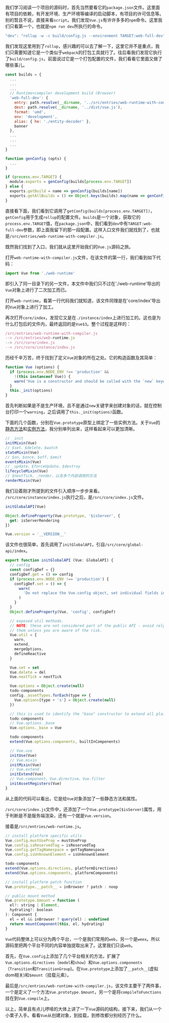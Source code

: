 我们学习阅读一个项目的源码时，首先当然要看它的`package.json`文件。这里面有项目的依赖，有开发环境、生产环境等编译的启动脚本，有项目的许可信息等。别的暂且不说，直接来看`script`。我们发现`Vue.js`有许许多多的`npm`命令。这里我们只看第一个，也就是`npm run dev`所执行的命令。

```JavaScript
"dev": "rollup -w -c build/config.js --environment TARGET:web-full-dev"
```

我们发现这里用到了`rollup`，感兴趣的可以去了解一下，这里它并不是重点，我们只需要知道它是一个类似于`webpack`的打包工具就行了。往后看我们发现它执行了`build/config.js`，前面说过它是一个打包配置的文件，我们看看它里面又做了哪些事儿。

```JavaScript
const builds = {
  ...
  ...
  ...
  // Runtime+compiler development build (Browser)
  'web-full-dev': {
    entry: path.resolve(__dirname, '../src/entries/web-runtime-with-compiler.js'),
    dest: path.resolve(__dirname, '../dist/vue.js'),
    format: 'umd',
    env: 'development',
    alias: { he: './entity-decoder' },
    banner
  },
  ...
  ...
  ...
}

function genConfig (opts) {
  ...
}

if (process.env.TARGET) {
  module.exports = genConfig(builds[process.env.TARGET])
} else {
  exports.getBuild = name => genConfig(builds[name])
  exports.getAllBuilds = () => Object.keys(builds).map(name => genConfig(builds[name]))
}
```

直接看下面，我们看到它调用了`getConfig(builds[process.env.TARGET])`，`getConfig`用于生成`rollup`的配置文件。`builds`是一个对象，获取它的`process.env.TARGET`值，在`package.json`中，我们看到`dev`中有`TARGET:web-full-dev`参数，即上面我留下的那一段配置。这样入口文件我们就找到了，也就是`/src/entries/web-runtime-with-compiler.js`。

既然我们找到了入口，我们就从这里开始我们的`Vue.js`源码之旅。

打开`web-runtime-with-compiler.js`文件，在该文件的第一行，我们看到如下代码：

```JavaScript
import Vue from './web-runtime'
```

即引入了同一目录下的另一文件，本文件中我们只不过在'./web-runtime'导出的`Vue`对象上进行了二次加工而已。

打开`web-runtime`，看第一行代码我们就知道，该文件同理是在'core/index'导出的`Vue`对象上进行了加工。

再次打开`core/index`，发现它又是在`./instance/index`上进行加工的。这也是为什么打包后的文件内，最终返回的是`Vue$3`。整个过程是这样的：

```JavaScript
/src/entries/web-runtime-with-compiler.js   
--> /src/entries/web-runtime.js    
--> /src/core/index.js    
--> /src/core/instance/index.js
```

历经千辛万苦，终于找到了定义`Vue`对象的所在之处。它的构造函数及其简单：

```JavaScript
function Vue (options) {
  if (process.env.NODE_ENV !== 'production' &&
    !(this instanceof Vue)) {
    warn('Vue is a constructor and should be called with the `new` keyword')
  }
  this._init(options)
}
```

首先判断如果是不是生产环境，且不是通过`new`关键字来创建对象的话，就在控制台打印一个`warning`，之后调用了`this._init(options)`函数。

下面的几个函数，分别在`Vue.prototype`原型上绑定了一些实例方法。关于`Vue`的[静态方法](Vue-globals.md)和[实例方法](Vue实例属性.md)，我分别单列出来，这样看起来可以更加清晰。

```JavaScript
// _init
initMixin(Vue)  
// $set、$delete、$watch
stateMixin(Vue)
// $on、$once、$off、$emit
eventsMixin(Vue)
// _update、$forceUpdate、$destroy
lifecycleMixin(Vue)
// $nextTick、_render、以及多个内部调用的方法
renderMixin(Vue)
```

我们沿着刚才所提到的文件引入顺序一步步来看。` /src/core/instance/index.js`执行之后，是`/src/core/index.js`文件。

```JavaScript
initGlobalAPI(Vue)

Object.defineProperty(Vue.prototype, '$isServer', {
  get: isServerRendering
})

Vue.version = '__VERSION__'
```

该文件也很简单，首先调用了`initGlobalAPI`，引自`/src/core/global-api/index`。

```JavaScript
export function initGlobalAPI (Vue: GlobalAPI) {
  // config
  const configDef = {}
  configDef.get = () => config
  if (process.env.NODE_ENV !== 'production') {
    configDef.set = () => {
      warn(
        'Do not replace the Vue.config object, set individual fields instead.'
      )
    }
  }
  Object.defineProperty(Vue, 'config', configDef)

  // exposed util methods.
  // NOTE: these are not considered part of the public API - avoid relying on
  // them unless you are aware of the risk.
  Vue.util = {
    warn,
    extend,
    mergeOptions,
    defineReactive
  }

  Vue.set = set
  Vue.delete = del
  Vue.nextTick = nextTick

  Vue.options = Object.create(null)
  todo-components
  config._assetTypes.forEach(type => {
    Vue.options[type + 's'] = Object.create(null)
  })

  // this is used to identify the "base" constructor to extend all plain-object
  todo-components
  // Vue.options._base
  Vue.options._base = Vue

  todo-components
  extend(Vue.options.components, builtInComponents)

  // Vue.use
  initUse(Vue)
  // Vue.mixin
  initMixin(Vue)
  // Vue.extend
  initExtend(Vue)
  // Vue.component、Vue.directive、Vue.filter
  initAssetRegisters(Vue)
}
```

从上面的代码可以看出，它是给`Vue`对象添加了一些静态方法和属性。

`/src/core/index.js`文件中，还添加了一个`Vue.prototype[$isServer]`属性，用于判断是不是服务端渲染，还有一个就是`Vue.version`。

接着是`/src/entries/web-runtime.js`。

```JavaScript
// install platform specific utils
Vue.config.mustUseProp = mustUseProp
Vue.config.isReservedTag = isReservedTag
Vue.config.getTagNamespace = getTagNamespace
Vue.config.isUnknownElement = isUnknownElement

todo-components
extend(Vue.options.directives, platformDirectives)
extend(Vue.options.components, platformComponents)

// install platform patch function
Vue.prototype.__patch__ = inBrowser ? patch : noop

// public mount method
Vue.prototype.$mount = function (
  el?: string | Element,
  hydrating?: boolean
): Component {
  el = el && inBrowser ? query(el) : undefined
  return mountComponent(this, el, hydrating)
}
```

`Vue`代码整体上可以分为两个平台，一个是我们常用的`web`，另一个是`weex`。所以源码里把两个平台不同的内容单独提取出来了。这里我们只谈`web`。

首先，在`Vue.config`上添加了几个平台相关的方法，扩展了`Vue.options.directives`（`model`和`show`）和`Vue.options.components`（`Transition`和`TransitionGroup`)。在`Vue.prototype`上添加了`__patch__`(虚拟dom相关)和`$mount`（挂载元素）。

最后是`/src/entries/web-runtime-with-compiler.js`，该文件主要干了两件事，一个是定义了一个方法`Vue.prototype.$mount`，另一个是将`compileToFunctions`挂在到`Vue.compile`上。

以上，简单且有点儿啰嗦的大体上讲了一下`Vue`源码的结构，接下来，我们从一个小栗子入手。看看`Vue`从创建对象，到挂载，到修改都分别经历了什么。
